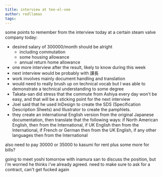 ```yaml
---
title: interview at tee-el-vee
author: redllamas
tags:
---
```

some points to remember from the interview today at a certain steam valve company today:

  - desired salary of 300000/month should be alright
    - including commutation
    - some housing allowance
    - annual return home allowance
  - one more interview after the result, likely to know during this week
  - next interview would be probably with 課長
  - work involves mainly document handling and translation
  - would need to really brush up on technical vocab but I was able to demonstrate a technical understanding to some degree
  - Takata-san did stress that the commute from Ashiya every day won't be easy, and that will be a sticking point for the next interview
  - Joel said that he used InDesign to create the SDS (Specification Description Sheets) and Illustrator to create the pamphlets.
  - they create an international English version from the original Japanese documentation, then translate that the following ways: if North American English, then from the International, if UK English then from the International, if French or German then from the UK English, if any other languages then from the International

also need to pay 30000 or 35000 to kasumi for rent plus some more for bills?

going to meet yoshi tomorrow with inamura san to discuss the position, but i'm worried he thinks i've already agreed. need to make sure to ask for a contract, can't get fucked again


